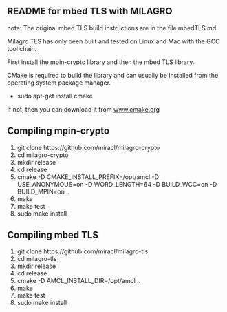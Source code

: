 <h2>README for mbed TLS with MILAGRO</h2>

note: The original mbed TLS build instructions are in the file mbedTLS.md

Milagro TLS  has only been built and tested on Linux and Mac with the GCC tool chain.

First install the mpin-crypto library and then the mbed TLS library.

CMake is required to build the library and can usually be installed from
the operating system package manager. 

<ul type="disc">
  <li>sudo apt-get install cmake</li>
</ul>

If not, then you can download it from www.cmake.org


<h2>Compiling mpin-crypto</h2>

<ol type="disc">
  <li>git clone https://github.com/miracl/milagro-crypto</li>
  <li>cd milagro-crypto</li>
  <li>mkdir release</li>
  <li>cd release</li>
  <li>cmake -D CMAKE_INSTALL_PREFIX=/opt/amcl -D USE_ANONYMOUS=on -D WORD_LENGTH=64 -D BUILD_WCC=on  -D BUILD_MPIN=on  ..</li>
  <li>make</li>
  <li>make test</li>
  <li>sudo make install</li>
</ol>


<h2>Compiling mbed TLS</h2>

<ol type="disc">
  <li>git clone https://github.com/miracl/milagro-tls</li>
  <li>cd milagro-tls</li>
  <li>mkdir release</li>
  <li>cd release</li>
  <li>cmake  -D AMCL_INSTALL_DIR=/opt/amcl ..</li>
  <li>make</li>
  <li>make test</li>
  <li>sudo make install</li>
</ol>


